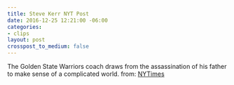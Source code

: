 ```yaml
---
title: Steve Kerr NYT Post
date: 2016-12-25 12:21:00 -06:00
categories:
- clips
layout: post
crosspost_to_medium: false
---
```


The Golden State Warriors coach draws from the assassination of his father to make sense of a complicated world.
from: [NYTimes](http://ift.tt/2itjjn3)